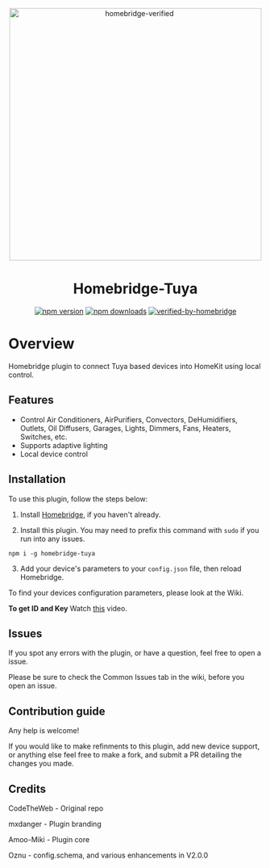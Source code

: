 <span align="center">

<a href="https://github.com/iRayanKhan/Assets-Repo/blob/master/Tuya-Plugin-Branding.png?raw=true"><img alt="homebridge-verified" src="https://github.com/iRayanKhan/Assets-Repo/blob/master/Tuya-Plugin-Branding.png?raw=true" width="500px"></a>

# Homebridge-Tuya

<a href="https://www.npmjs.com/package/homebridge-tuya"><img title="npm version" src="https://badgen.net/npm/v/homebridge-tuya" ></a>
<a href="https://www.npmjs.com/package/homebridge-tuya"><img title="npm downloads" src="https://badgen.net/npm/dt/homebridge-tuya" ></a>
[![verified-by-homebridge](https://badgen.net/badge/homebridge/verified/purple)](https://github.com/homebridge/homebridge/wiki/Verified-Plugins)

</span>

# Overview 

Homebridge plugin to connect Tuya based devices into HomeKit using local control.

## Features
* Control Air Conditioners, AirPurifiers, Convectors, DeHumidifiers, Outlets, Oil Diffusers, Garages, Lights, Dimmers, Fans, Heaters, Switches, etc.
* Supports adaptive lighting
* Local device control


## Installation 
To use this plugin, follow the steps below:

1) Install [Homebridge](https://github.com/homebridge/homebridge), if you haven't already.

2) Install this plugin. You may need to prefix this command with ```sudo``` if you run into any issues.

```npm i -g homebridge-tuya```

3) Add your device's parameters to your ```config.json``` file, then reload Homebridge.

To find your devices configuration parameters, please look at the Wiki.


**To get ID and Key** Watch [this](https://www.youtube.com/watch?v=oq0JL_wicKg) video. 

## Issues

If you spot any errors with the plugin, or have a question, feel free to open a issue.

Please be sure to check the Common Issues tab in the wiki, before you open an issue.


## Contribution guide

Any help is welcome! 

If you would like to make refinments to this plugin, add new device support, or anything else feel free to make a fork, and submit a PR detailing the changes you made.


## Credits

CodeTheWeb - Original repo

mxdanger   - Plugin branding 

Amoo-Miki  - Plugin core

Oznu       - config.schema, and various enhancements in V2.0.0


